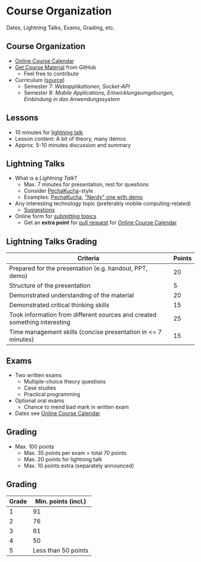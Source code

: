 # Course Organization

Dates, Lightning Talks, Exams, Grading, etc.


<!-- .slide: class="left" -->
## Course Organization

* [Online Course Calendar](https://github.com/rstropek/htl-mobile-computing/blob/master/2017-18/dates.md)
* [Get Course Material](https://github.com/rstropek/htl-mobile-computing/) from GitHub
  * Feel free to contribute
* Curriculum ([source](http://www.htl.at/fileadmin//content/Lehrplan/HTL_VO_262_2015/BGBl_II_Nr_262_2015_Anlage_1.10.pdf))
  * Semester 7: *Webapplikationen, Socket-API*
  * Semester 8: *Mobile Applications, Entwicklungsumgebungen, Einbindung in das Anwendungssystem*


<!-- .slide: class="left" -->
## Lessons

* 10 minutes for [lightning talk](https://en.wikipedia.org/wiki/Lightning_talk)
* Lesson content: A bit of theory, many demos
* Approx. 5-10 minutes discussion and summary


<!-- .slide: class="left" -->
## Lightning Talks

* What is a *Lightning Talk*?
  * Max. 7 minutes for presentation, rest for questions
  * Consider [PechaKucha](https://en.wikipedia.org/wiki/PechaKucha)-style
  * Examples: [PechaKucha](https://youtu.be/XBhTaL7RpA8), ["Nerdy" one with demo](https://www.destroyallsoftware.com/talks/wat)
* Any interesting technology topic (preferably mobile computing-related)
  * [Suggestions](https://github.com/rstropek/htl-mobile-computing/blob/master/2017-18/lightning-talk-suggestions.md)
* Online form for [submitting topics](https://goo.gl/forms/0xIczpjIyGKRb6sl1)
  * Get an **extra point** for [pull request](https://help.github.com/articles/about-pull-requests/) for [Online Course Calendar](https://github.com/rstropek/htl-mobile-computing/blob/master/2017-18/dates.md)


<!-- .slide: class="left" -->
## Lightning Talks Grading

| Criteria | Points |
|---------------------------------------------------------------------------|------------|
| Prepared for the presentation (e.g. handout, PPT, demo) | 20 |
| Structure of the presentation | 5 |
| Demonstrated understanding of the material | 20 |
| Demonstrated critical thinking skills | 15 |
| Took information from different sources and created something interesting | 25 |
| Time management skills (concise presentation in <= 7 minutes) | 15 |


<!-- .slide: class="left" -->
## Exams

* Two written exams
  * Multiple-choice theory questions
  * Case studies
  * Practical programming
* Optional oral exams
  * Chance to mend bad mark in written exam
* Dates see [Online Course Calendar](https://github.com/rstropek/htl-mobile-computing/blob/master/2017-18/dates.md)


<!-- .slide: class="left" -->
## Grading

* Max. 100 points
  * Max. 35 points per exam = total 70 points
  * Max. 20 points for lightning talk
  * Max. 10 points extra (separately announced)


## Grading

| Grade  | Min. points (incl.)
|--------|---------------------
| 1      | 91
| 2      | 76
| 3      | 61
| 4      | 50
| 5      | Less than 50 points

